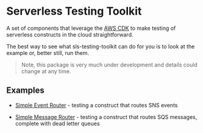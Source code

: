 # Serverless Testing Toolkit

A set of components that leverage the [AWS CDK](https://aws.amazon.com/cdk/) to make testing of serverless constructs in the cloud straightforward.

The best way to see what sls-testing-toolkit can do for you is to look at the example or, better still, run them.

> Note, this package is very much under development and details could change at any time.

## Examples

- [Simple Event Router](https://github.com/andybalham/sls-testing-toolkit/blob/main/examples/simple-event-router) - testing a construct that routes SNS events

- [Simple Message Router](https://github.com/andybalham/sls-testing-toolkit/blob/main/examples/simple-message-router) - testing a construct that routes SQS messages, complete with dead letter queues
